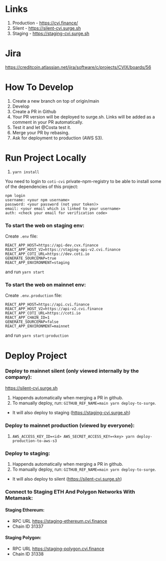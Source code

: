 # Links

1. Production - https://cvi.finance/
2. Silent - https://silent-cvi.surge.sh
3. Staging - https://staging-cvi.surge.sh


# Jira 

https://creditcoin.atlassian.net/jira/software/c/projects/CVIX/boards/56

# How To Develop

1. Create a new branch on top of origin/main
2. Develop
3. Create a PR in Github
4. Your PR version will be deployed to surge.sh. Links will be added as a comment in your PR automatically.
5. Test it and let @Costa test it.
6. Merge your PR by rebasing.
7. Ask for deployment to production (AWS S3).

# Run Project Locally

1. `yarn install`

You need to login to `coti-cvi` private-npm-registry to be able to install some of the dependencies of this project:

```
npm login
username: <your npm username>
password: <your password (not your token)>
email: <your email which is linked to your username>
auth: <check your email for verification code>
```

### To start the web on staging env:

Create `.env` file:

```
REACT_APP_HOST=https://api-dev.cvx.finance
REACT_APP_HOST_V2=https://staging-api-v2.cvi.finance
REACT_APP_COTI_URL=https://dev.coti.io
GENERATE_SOURCEMAP=true
REACT_APP_ENVIRONMENT=staging
```

and run `yarn start`

### To start the web on mainnet env:

Create `.env.production` file:

```
REACT_APP_HOST=https://api.cvi.finance
REACT_APP_HOST_V2=https://api-v2.cvi.finance
REACT_APP_COTI_URL=https://coti.io
REACT_APP_CHAIN_ID=1
GENERATE_SOURCEMAP=false
REACT_APP_ENVIRONMENT=mainnet
```

and run `yarn start:production`

# Deploy Project

### Deploy to mainnet silent (only viewed internally by the company):

https://silent-cvi.surge.sh

1. Happends automatically when merging a PR in github.
2. To manually deploy, run: `GITHUB_REF_NAME=main yarn deploy-to-surge`.
* It will also deploy to staging (https://staging-cvi.surge.sh)

### Deploy to mainnet production (viewed by everyone):

1. `AWS_ACCESS_KEY_ID=<id> AWS_SECRET_ACCESS_KEY=<key> yarn deploy-production-to-aws-s3`

### Deploy to staging:

1. Happends automatically when merging a PR in github.
2. To manually deploy, run: `GITHUB_REF_NAME=main yarn deploy-to-surge`.
* It will also deploy to silent (https://silent-cvi.surge.sh)

### Connect to Staging ETH And Polygon Networks With Metamask:

#### Staging Ethereum:
* RPC URL https://staging-ethereum.cvi.finance
* Chain ID 31337

#### Staging Polygon:
* RPC URL https://staging-polygon.cvi.finance
* Chain ID 31338
